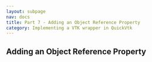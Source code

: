 ```yaml
---
layout: subpage
nav: docs
title: Part 7 - Adding an Object Reference Property
category: Implementing a VTK wrapper in QuickVtk
---
```


## Adding an Object Reference Property
